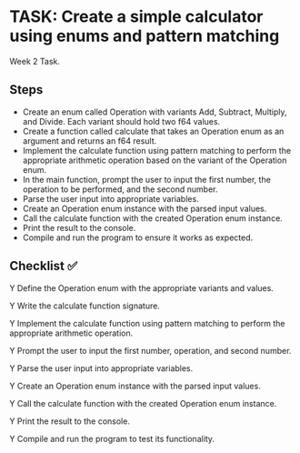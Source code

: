 # TASK: Create a simple calculator using enums and pattern matching
Week 2 Task.
## Steps

-    Create an enum called Operation with variants Add, Subtract, Multiply, and Divide. Each variant should hold two f64 values.
-    Create a function called calculate that takes an Operation enum as an argument and returns an f64 result.
-    Implement the calculate function using pattern matching to perform the appropriate arithmetic operation based on the variant of the Operation enum.
-    In the main function, prompt the user to input the first number, the operation to be performed, and the second number.
-    Parse the user input into appropriate variables.
-    Create an Operation enum instance with the parsed input values.
-    Call the calculate function with the created Operation enum instance.
-    Print the result to the console.
-    Compile and run the program to ensure it works as expected.

## Checklist ✅ 

 Y   Define the Operation enum with the appropriate variants and values.

 Y   Write the calculate function signature.

 Y   Implement the calculate function using pattern matching to perform the appropriate arithmetic operation.

 Y   Prompt the user to input the first number, operation, and second number.
 
 Y   Parse the user input into appropriate variables.

 Y   Create an Operation enum instance with the parsed input values.

 Y   Call the calculate function with the created Operation enum instance.

 Y   Print the result to the console.

 Y   Compile and run the program to test its functionality.